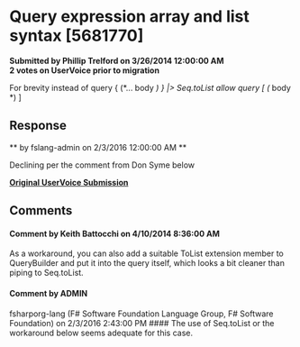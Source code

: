 # Query expression array and list syntax [5681770] #

**Submitted by Phillip Trelford on 3/26/2014 12:00:00 AM**  
**2 votes on UserVoice prior to migration**  

For brevity instead of
query { (*... body *) } |> Seq.toList
allow
query [ (* body *) ]



## Response ##
** by fslang-admin on 2/3/2016 12:00:00 AM **

Declining per the comment from Don Syme below


**[Original UserVoice Submission](https://fslang.uservoice.com/forums/245727-f-language/suggestions/5681770)**


## Comments ##


#### Comment by Keith Battocchi on 4/10/2014 8:36:00 AM ####
As a workaround, you can also add a suitable ToList extension member to QueryBuilder and put it into the query itself, which looks a bit cleaner than piping to Seq.toList.


#### Comment by ADMIN
fsharporg-lang (F# Software Foundation Language Group, F# Software Foundation) on 2/3/2016 2:43:00 PM ####
The use of Seq.toList or the workaround below seems adequate for this case.

